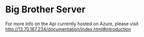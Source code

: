 # Big Brother Server

For more info on the Api currently hosted on Azure,
please visit http://13.70.187.234/documentation/index.html#introduction
